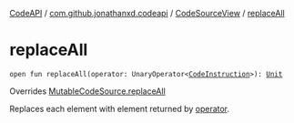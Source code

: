 [CodeAPI](../../index.md) / [com.github.jonathanxd.codeapi](../index.md) / [CodeSourceView](index.md) / [replaceAll](.)

# replaceAll

`open fun replaceAll(operator: UnaryOperator<`[`CodeInstruction`](../-code-instruction.md)`>): `[`Unit`](https://kotlinlang.org/api/latest/jvm/stdlib/kotlin/-unit/index.html)

Overrides [MutableCodeSource.replaceAll](../-mutable-code-source/replace-all.md)

Replaces each element with element returned by [operator](replace-all.md#com.github.jonathanxd.codeapi.CodeSourceView$replaceAll(java.util.function.UnaryOperator((com.github.jonathanxd.codeapi.CodeInstruction)))/operator).

